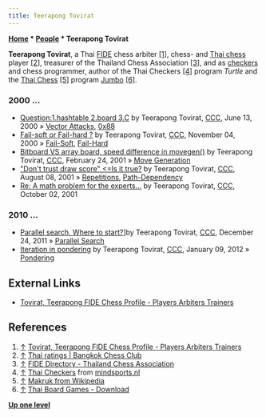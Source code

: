 ```yaml
---
title: Teerapong Tovirat
---
```

**[Home](Home "Home") \* [People](People "People") \* Teerapong Tovirat**


**Teerapong Tovirat**, 
a Thai [FIDE](FIDE "FIDE") chess arbiter <a id="cite-note-1" href="#cite-ref-1">[1]</a>, chess- and [Thai chess](index.php?title=Makruk&action=edit&redlink=1 "Makruk (page does not exist)") player <a id="cite-note-2" href="#cite-ref-2">[2]</a>, treasurer of the Thailand Chess Association <a id="cite-note-3" href="#cite-ref-3">[3]</a>, and as [checkers](Checkers "Checkers") and chess programmer, author of the Thai Checkers <a id="cite-note-4" href="#cite-ref-4">[4]</a> program *Turtle* and the [Thai Chess](index.php?title=Makruk&action=edit&redlink=1 "Makruk (page does not exist)") <a id="cite-note-5" href="#cite-ref-5">[5]</a> program [Jumbo](index.php?title=Jumbo_(Makruk)&action=edit&redlink=1 "Jumbo (Makruk) (page does not exist)") <a id="cite-note-6" href="#cite-ref-6">[6]</a>.



### 2000 ...


* [Question:1.hashtable 2.board 3.C](https://www.stmintz.com/ccc/index.php?id=114311) by Teerapong Tovirat, [CCC](CCC "CCC"), June 13, 2000 » [Vector Attacks](Vector_Attacks "Vector Attacks"), [0x88](0x88 "0x88")
* [Fail-soft or Fail-hard ?](https://www.stmintz.com/ccc/index.php?id=136488) by Teerapong Tovirat, [CCC](CCC "CCC"), November 04, 2000 » [Fail-Soft](Fail-Soft "Fail-Soft"), [Fail-Hard](Fail-Hard "Fail-Hard")
* [Bitboard VS array board, speed difference in movegen()](https://www.stmintz.com/ccc/index.php?id=155677) by Teerapong Tovirat, [CCC](CCC "CCC"), February 24, 2001 » [Move Generation](Move_Generation "Move Generation")
* ["Don't trust draw score" <=Is it true?](https://www.stmintz.com/ccc/index.php?id=182927) by Teerapong Tovirat, [CCC](CCC "CCC"), August 08, 2001 » [Repetitions](Repetitions "Repetitions"), [Path-Dependency](Path-Dependency "Path-Dependency")
* [Re: A math problem for the experts...](https://www.stmintz.com/ccc/index.php?id=191460) by Teerapong Tovirat, [CCC](CCC "CCC"), October 02, 2001


### 2010 ...


* [Parallel search, Where to start?](http://www.talkchess.com/forum/viewtopic.php?t=41575)]by Teerapong Tovirat, [CCC](CCC "CCC"), December 24, 2011 » [Parallel Search](Parallel_Search "Parallel Search")
* [Iteration in pondering](http://www.talkchess.com/forum/viewtopic.php?t=41892) by Teerapong Tovirat, [CCC](CCC "CCC"), January 09, 2012 » [Pondering](Pondering "Pondering")


## External Links


* [Tovirat, Teerapong FIDE Chess Profile - Players Arbiters Trainers](http://ratings.fide.com/card.phtml?event=6200320)


## References


1. <a id="cite-ref-1" href="#cite-note-1">↑</a> [Tovirat, Teerapong FIDE Chess Profile - Players Arbiters Trainers](http://ratings.fide.com/card.phtml?event=6200320)
2. <a id="cite-ref-2" href="#cite-note-2">↑</a> [Thai ratings | Bangkok Chess Club](http://bangkokchess.com/chess-ratings/thai-ratings)
3. <a id="cite-ref-3" href="#cite-note-3">↑</a> [FIDE Directory - Thailand Chess Association](http://www.fide.com/fide/directory.html?task=country&fid=140)
4. <a id="cite-ref-4" href="#cite-note-4">↑</a> [Thai Checkers](http://mindsports.nl/index.php/on-the-evolution-of-draughts-variants/draughts-variants/500-thai) from [mindsports.nl](http://mindsports.nl/)
5. <a id="cite-ref-5" href="#cite-note-5">↑</a> [Makruk from Wikipedia](https://en.wikipedia.org/wiki/Makruk)
6. <a id="cite-ref-6" href="#cite-note-6">↑</a> [Thai Board Games - Download](http://eng.thaibg.com/template.php?CenterFile=dw_all.php&Title=Download)

**[Up one level](People "People")**







 
